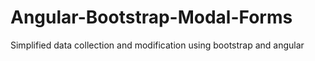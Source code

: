 # Angular-Bootstrap-Modal-Forms
Simplified data collection and modification using bootstrap and angular
